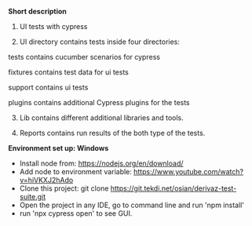 **Short description**

1. UI tests with cypress

2. UI directory contains tests inside four directories: 

 tests contains cucumber scenarios for cypress   
 
 fixtures contains test data for ui tests
 
 support contains ui tests

 plugins contains additional Cypress plugins for the tests
 
3. Lib contains different additional libraries and tools. 

4. Reports contains run results of the both type of the tests.

**Environment set up: Windows**
* Install node from: https://nodejs.org/en/download/
* Add node to environment variable: https://www.youtube.com/watch?v=hiVKXJ2hAdo
* Clone this project: git clone https://git.tekdi.net/osian/derivaz-test-suite.git
* Open the project in any IDE, go to command line and run 'npm install'
* run 'npx cypress open' to see GUI.